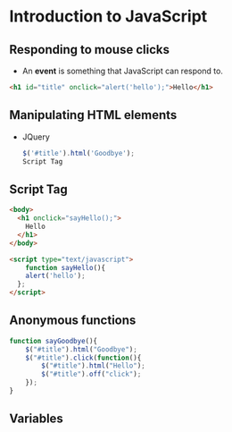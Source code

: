 # Introduction to JavaScript

## Responding to mouse clicks

* An **event** is something that JavaScript can respond to.

```html
<h1 id="title" onclick="alert('hello');">Hello</h1>
```

## Manipulating HTML elements

- JQuery

  ```javascript
  $('#title').html('Goodbye');
  Script Tag
  ```

## Script Tag

```html
<body>
  <h1 onclick="sayHello();">
    Hello
  </h1>
</body>

<script type="text/javascript">
	function sayHello(){
    alert('hello');
  };
</script>
```

## Anonymous functions

```javascript
function sayGoodbye(){
	$("#title").html("Goodbye");
	$("#title").click(function(){
		$("#title").html("Hello");
		$("#title").off("click");
	});
}
```

## Variables 

